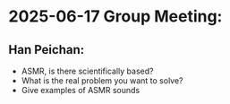 # 2025-06-17 Group Meeting:  

## Han Peichan:  
- ASMR, is there scientifically based?
- What is the real problem you want to solve?
- Give examples of ASMR sounds  

## 
